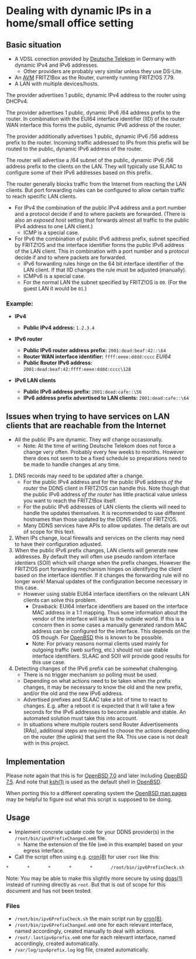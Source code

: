 # Dealing with dynamic IPs in a home/small office setting

## Basic situation
- A VDSL conection provided by [Deutsche Telekom](https://telekom.de) in Germany with dynamic IPv4 and IPv6 addresses.
  - Other providers are probably very similar unless they use DS-Lite.
- An [AVM](https://avm.de) FRITZ!Box as the Router, currently running FRITZ!OS 7.79.
- A LAN with multiple devices/hosts.

The provider advertises 1 public, dynamic IPv4 address to the router using DHCPv4.

The provider advertises 1 public, dynamic IPv6 /64 address prefix to the router. In combination with the EUI64 interface identifier (IID) of the router WAN interface this forms the public, dynamic IPv6 address of the router.

The provider additionally advertises 1 public, dynamic IPv6 /56 address prefix to the router. Incoming traffic addressed to IPs from this prefix will be routed to the public, dynamic IPv6 address of the router.

The router will advertise a /64 subnet of the public, dynamic IPv6 /56 address prefix to the clients on the LAN. They will typically use SLAAC to configure some of their IPv6 addresses based on this prefix.

The router generally blocks traffic from the Internet from reaching the LAN clients. But port forwarding rules can be configured to allow certain traffic to reach specific LAN clients.
- For IPv4 the combination of the public IPv4 address and a port number and a protocol decide if and to where packets are forwarded. (There is also an *exposed host* setting that forwards almost all traffic to the public IPv4 address to one LAN client.)
  - ICMP is a special case.
- For IPv6 the combination of public IPv6 address prefix, subnet specified by FRITZ!OS and the interface identifier forms the public IPv6 address of the LAN client. This in combination with a port number and a protocol decide if and to where packets are forwarded.
  - IPv6 forwarding rules hinge on the 64 bit interface identifier of the LAN client. If that IID changes the rule must be adjusted (manually).
  - ICMPv6 is a special case.
  - For the normal LAN the subnet specified by FRITZ!OS is `00`. (For the guest LAN it would be `01`.)

### Example:
- **IPv4**
  - **Public IPv4 address:** `1.2.3.4`

- **IPv6 router**
  - **Public IPv6 router address prefix:** `2001:dead:beaf:42::\64`
  - **Router WAN interface identifier:** `ffff:eeee:dddd:cccc` *EUI64*
  - **Public Router IPv6 address:** `2001:dead:beaf:42:ffff:eeee:dddd:cccc\128`

- **IPv6 LAN clients**
  - **Public IPv6 address prefix:** `2001:dead:cafe::\56`
  - **IPv6 address prefix advertised to LAN clients:** `2001:dead:cafe::\64`

## Issues when trying to have services on LAN clients that are reachable from the Internet
- All the public IPs are dynamic. They *will* change occasionally.
  - Note: At the time of writing Deutsche Telekom does not force a change very often. Probably every few weeks to months. However there does not seem to be a fixed schedule so preparations need to be made to handle changes at any time.

1. DNS records may need to be updated after a change.
    - For the public IPv4 address and for the public IPv6 address *of the router* the DDNS client in FRITZ!OS can handle this. Note though that the public IPv6 address *of the router* has little practical value unless you want to reach the FRITZ!Box itself.
    - For the public IPv6 addresses of LAN clients the clients will need to handle the updates themselves. It is recommended to use different hostnames than those updated by the DDNS client of FRITZ!OS.
    - Many DDNS services have APIs to allow updates. The details are out of scope for this text.
2. When IPs change, local firewalls and services on the clients may need to have their configuration adjusted.
3. When the public IPv6 prefix changes, LAN clients will generate new addresses. By default they will often use pseudo random interface identiers (*SOII*) which will change when the prefix changes. However the FRITZ!OS port forwarding mechanism hinges on identifying the client based on the interface identifier. If it changes the forwarding rule will no longer work! Manual updates of the configuration become necessary in this case.
    - However using stable EUI64 interface identifiers on the relevant LAN clients can solve this problem.
      - Drawback: EUI64 interface identifiers are based on the interface MAC address in a 1:1 mapping. Thus some information about the vendor of the interface will leak to the outside world. If this is a concern then in some cases a manually generated random MAC address can be configured for the interface. This depends on the OS though. For [OpenBSD](https://obenbsd.org) this is known to be possible.
      - Note: For privacy reasons normal clients used mainly for outgoing traffic (web surfing, etc.) should not use stable interface identifiers. SLAAC and SOII will provide good results for this use case.
4. Detecting changes of the IPv6 prefix can be somewhat challenging.
    - There is no trigger mechanism so polling must be used.
    - Depending on what actions need to be taken when the prefix changes, it may be necessary to know the old and the new prefix, and/or the old and the new IPv6 address.
    - Advertised prefixes and SLAAC take a bit of time to react to changes. E.g. after a reboot it is expected that it will take a few seconds for the IPv6 addresses to become available and stable. An automated solution must take this into account.
    - In situations where multiple routers send Router Advertisements (RAs), additional steps are required to choose the actions depending on the router (the uplink) that sent the RA. This use case is not dealt with in this project.

## Implementation

Please note again that this is for [OpenBSD 7.0](https://openbsd.org/70.html) and later including [OpenBSD 7.5](https://openbsd.org/75.html). And note that [ksh(1)](https://man.openbsd.org/ksh) is used as the default shell in [OpenBSD](https://openbsd.org).

When porting this to a different operating system the [OpenBSD man pages](https://man.openbsd.org/) may be helpful to figure out what this script is supposed to be doing.

## Usage
* Implement concrete update code for your DDNS provider(s) in the `/root/bin/ipv6PrefixChanged.em0` file.
  * Name the extension of the file (`em0` in this example) based on your egress interface.
* Call the script often using e.g. [cron(8)](https://man.openbsd.org/cron) for user `root` like this:
```
*       *       *       *       *       /root/bin/ipv6PrefixCheck.sh
```
Note: You may be able to make this slightly more secure by using [doas(1)](https://man.openbsd.org/doas) instead of running directly as `root`. But that is out of scope for this document and has not been tested.


### Files
- `/root/bin/ipv6PrefixCheck.sh` the main script run by [cron(8)](https://man.openbsd.org/cron).
- `/root/bin/ipv6PrefixChanged.em0` one for each relevant interface, named accordingly, created manually to deal with actions.
- `/root/.lastipv6prefix.em0` one for each relevant interface, named accordingly, created automatically.
- `/var/log/ipv6prefix.log` log file, created automatically.
